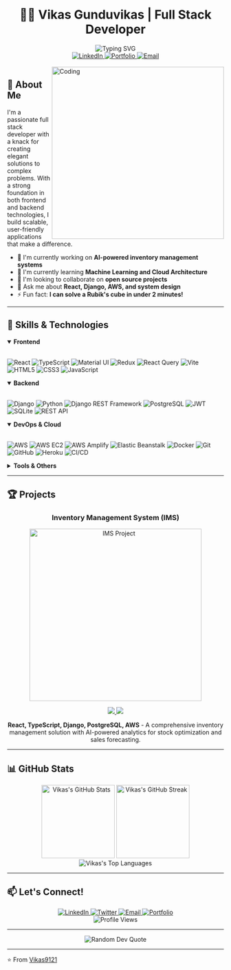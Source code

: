 # <div align="center">👨‍💻 Vikas Gunduvikas | Full Stack Developer</div>

<div align="center">
  <img src="https://readme-typing-svg.herokuapp.com?font=Fira+Code&weight=500&size=25&pause=1000&color=3584E4&center=true&vCenter=true&random=false&width=600&height=100&lines=Full+Stack+Developer;AI+Enthusiast;Problem+Solver;Building+the+future%2C+one+line+at+a+time" alt="Typing SVG" />
</div>

<div align="center">
  <a href="https://linkedin.com/in/vikas-gunduvikas">
    <img src="https://img.shields.io/badge/LinkedIn-Connect-blue?style=for-the-badge&logo=linkedin" alt="LinkedIn" />
  </a>
  <a href="https://www.vikasgundu.com">
    <img src="https://img.shields.io/badge/Portfolio-Visit-brightgreen?style=for-the-badge&logo=react" alt="Portfolio" />
  </a>
  <a href="mailto:vikkasmanitejh@gmail.com">
    <img src="https://img.shields.io/badge/Email-Contact-red?style=for-the-badge&logo=gmail" alt="Email" />
  </a>
</div>

<br>

<img align="right" alt="Coding" width="400" src="https://media.giphy.com/media/qgQUggAC3Pfv687qPC/giphy.gif">

## 💫 About Me

I'm a passionate full stack developer with a knack for creating elegant solutions to complex problems. With a strong foundation in both frontend and backend technologies, I build scalable, user-friendly applications that make a difference.

- 🔭 I'm currently working on **AI-powered inventory management systems**
- 🌱 I'm currently learning **Machine Learning and Cloud Architecture**
- 👯 I'm looking to collaborate on **open source projects**
- 💬 Ask me about **React, Django, AWS, and system design**
- ⚡ Fun fact: **I can solve a Rubik's cube in under 2 minutes!**

---

## 🚀 Skills & Technologies

<details open>
<summary><b>Frontend</b></summary>
<br>
<p align="left">
  <img src="https://img.shields.io/badge/React-61DAFB?style=for-the-badge&logo=react&logoColor=black" alt="React" />
  <img src="https://img.shields.io/badge/TypeScript-3178C6?style=for-the-badge&logo=typescript&logoColor=white" alt="TypeScript" />
  <img src="https://img.shields.io/badge/Material_UI-0081CB?style=for-the-badge&logo=material-ui&logoColor=white" alt="Material UI" />
  <img src="https://img.shields.io/badge/Redux-764ABC?style=for-the-badge&logo=redux&logoColor=white" alt="Redux" />
  <img src="https://img.shields.io/badge/React_Query-FF4154?style=for-the-badge&logo=react-query&logoColor=white" alt="React Query" />
  <img src="https://img.shields.io/badge/Vite-646CFF?style=for-the-badge&logo=vite&logoColor=white" alt="Vite" />
  <img src="https://img.shields.io/badge/HTML5-E34F26?style=for-the-badge&logo=html5&logoColor=white" alt="HTML5" />
  <img src="https://img.shields.io/badge/CSS3-1572B6?style=for-the-badge&logo=css3&logoColor=white" alt="CSS3" />
  <img src="https://img.shields.io/badge/JavaScript-F7DF1E?style=for-the-badge&logo=javascript&logoColor=black" alt="JavaScript" />
</p>
</details>

<details open>
<summary><b>Backend</b></summary>
<br>
<p align="left">
  <img src="https://img.shields.io/badge/Django-092E20?style=for-the-badge&logo=django&logoColor=white" alt="Django" />
  <img src="https://img.shields.io/badge/Python-3776AB?style=for-the-badge&logo=python&logoColor=white" alt="Python" />
  <img src="https://img.shields.io/badge/DRF-092E20?style=for-the-badge&logo=django&logoColor=white" alt="Django REST Framework" />
  <img src="https://img.shields.io/badge/PostgreSQL-336791?style=for-the-badge&logo=postgresql&logoColor=white" alt="PostgreSQL" />
  <img src="https://img.shields.io/badge/JWT-000000?style=for-the-badge&logo=json-web-tokens&logoColor=white" alt="JWT" />
  <img src="https://img.shields.io/badge/SQLite-003B57?style=for-the-badge&logo=sqlite&logoColor=white" alt="SQLite" />
  <img src="https://img.shields.io/badge/REST_API-009688?style=for-the-badge&logo=fastapi&logoColor=white" alt="REST API" />
</p>
</details>

<details open>
<summary><b>DevOps & Cloud</b></summary>
<br>
<p align="left">
  <img src="https://img.shields.io/badge/AWS-232F3E?style=for-the-badge&logo=amazon-aws&logoColor=white" alt="AWS" />
  <img src="https://img.shields.io/badge/AWS_EC2-FF9900?style=for-the-badge&logo=amazon-aws&logoColor=white" alt="AWS EC2" />
  <img src="https://img.shields.io/badge/AWS_Amplify-FF9900?style=for-the-badge&logo=aws-amplify&logoColor=white" alt="AWS Amplify" />
  <img src="https://img.shields.io/badge/Elastic_Beanstalk-FF9900?style=for-the-badge&logo=amazon-aws&logoColor=white" alt="Elastic Beanstalk" />
  <img src="https://img.shields.io/badge/Docker-2496ED?style=for-the-badge&logo=docker&logoColor=white" alt="Docker" />
  <img src="https://img.shields.io/badge/Git-F05032?style=for-the-badge&logo=git&logoColor=white" alt="Git" />
  <img src="https://img.shields.io/badge/GitHub-181717?style=for-the-badge&logo=github&logoColor=white" alt="GitHub" />
  <img src="https://img.shields.io/badge/Heroku-430098?style=for-the-badge&logo=heroku&logoColor=white" alt="Heroku" />
  <img src="https://img.shields.io/badge/CI/CD-2088FF?style=for-the-badge&logo=github-actions&logoColor=white" alt="CI/CD" />
</p>
</details>

<details>
<summary><b>Tools & Others</b></summary>
<br>
<p align="left">
  <img src="https://img.shields.io/badge/VS_Code-007ACC?style=for-the-badge&logo=visual-studio-code&logoColor=white" alt="VS Code" />
  <img src="https://img.shields.io/badge/Postman-FF6C37?style=for-the-badge&logo=postman&logoColor=white" alt="Postman" />
  <img src="https://img.shields.io/badge/Figma-F24E1E?style=for-the-badge&logo=figma&logoColor=white" alt="Figma" />
  <img src="https://img.shields.io/badge/Jira-0052CC?style=for-the-badge&logo=jira&logoColor=white" alt="Jira" />
  <img src="https://img.shields.io/badge/Slack-4A154B?style=for-the-badge&logo=slack&logoColor=white" alt="Slack" />
  <img src="https://img.shields.io/badge/NPM-CB3837?style=for-the-badge&logo=npm&logoColor=white" alt="NPM" />
  <img src="https://img.shields.io/badge/Markdown-000000?style=for-the-badge&logo=markdown&logoColor=white" alt="Markdown" />
</p>
</details>

---

## 🏆 Projects

<div align="center">
  <h3 align="center">Inventory Management System (IMS)</h3>
  <div align="center">
    <a href="https://github.com/Vikas9121/IMS" target="_blank">
      <img src="https://raw.githubusercontent.com/Vikas9121/IMS/master/frontend/public/logo.png" width="400" alt="IMS Project"/>
    </a>
    <p>
      <a href="https://github.com/Vikas9121/IMS" target="_blank">
        <img src="https://img.shields.io/badge/Code-View_Repository-green?style=for-the-badge&logo=github"/>
      </a>
      <a href="https://ims-dashboard.com" target="_blank">
        <img src="https://img.shields.io/badge/Live-Visit_Demo-blue?style=for-the-badge&logo=vercel"/>
      </a>
    </p>
    <p><strong>React, TypeScript, Django, PostgreSQL, AWS</strong> - A comprehensive inventory management solution with AI-powered analytics for stock optimization and sales forecasting.</p>
  </div>
</div>

---

## 📊 GitHub Stats

<div align="center">
  <img src="https://github-readme-stats.vercel.app/api?username=Vikas9121&show_icons=true&theme=tokyonight&hide_border=true" alt="Vikas's GitHub Stats" height="170"/>
  <img src="https://github-readme-streak-stats.herokuapp.com/?user=Vikas9121&theme=tokyonight&hide_border=true" alt="Vikas's GitHub Streak" height="170"/>
</div>

<div align="center">
  <img src="https://github-readme-stats.vercel.app/api/top-langs/?username=Vikas9121&layout=compact&theme=tokyonight&hide_border=true" alt="Vikas's Top Languages"/>
</div>

---

## 📫 Let's Connect!

<div align="center">
  <a href="https://linkedin.com/in/vikas-gunduvikas">
    <img src="https://img.shields.io/badge/LinkedIn-0077B5?style=for-the-badge&logo=linkedin&logoColor=white" alt="LinkedIn"/>
  </a>
  <a href="https://twitter.com/vikas_dev">
    <img src="https://img.shields.io/badge/Twitter-1DA1F2?style=for-the-badge&logo=twitter&logoColor=white" alt="Twitter"/>
  </a>
  <a href="mailto:vikkasmanitejh@gmail.com">
    <img src="https://img.shields.io/badge/Email-D14836?style=for-the-badge&logo=gmail&logoColor=white" alt="Email"/>
  </a>
  <a href="https://www.vikasgundu.com">
    <img src="https://img.shields.io/badge/Portfolio-00C7B7?style=for-the-badge&logo=netlify&logoColor=white" alt="Portfolio"/>
  </a>
</div>

<div align="center">
  <img src="https://komarev.com/ghpvc/?username=Vikas9121&style=flat-square&color=blue" alt="Profile Views"/>
</div>

---

<div align="center">
  <img src="https://quotes-github-readme.vercel.app/api?type=horizontal&theme=tokyonight" alt="Random Dev Quote"/>
</div>

---

⭐️ From [Vikas9121](https://github.com/Vikas9121) 
